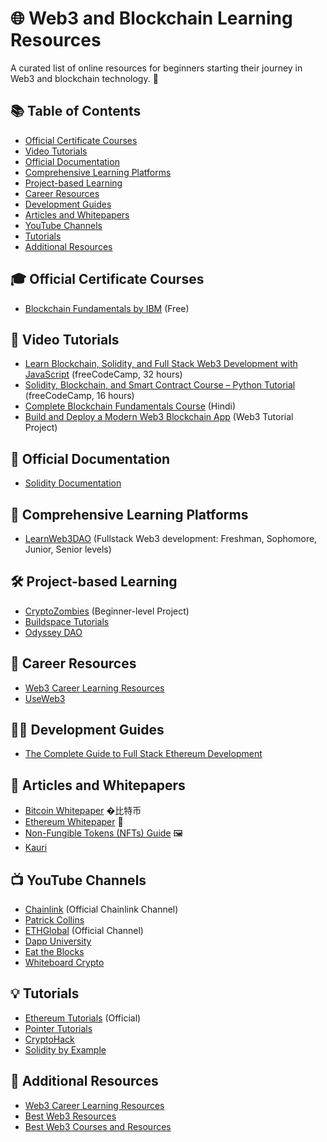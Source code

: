 # 🌐 Web3 and Blockchain Learning Resources

A curated list of online resources for beginners starting their journey in Web3 and blockchain technology. 🚀

## 📚 Table of Contents
- [Official Certificate Courses](#-official-certificate-courses)
- [Video Tutorials](#-video-tutorials)
- [Official Documentation](#-official-documentation)
- [Comprehensive Learning Platforms](#-comprehensive-learning-platforms)
- [Project-based Learning](#%EF%B8%8F-project-based-learning)
- [Career Resources](#-career-resources)
- [Development Guides](#-development-guides)
- [Articles and Whitepapers](#-articles-and-whitepapers)
- [YouTube Channels](#-youtube-channels)
- [Tutorials](#-tutorials)
- [Additional Resources](#-additional-resources)

## 🎓 Official Certificate Courses

- [Blockchain Fundamentals by IBM](https://cognitiveclass.ai/courses/blockchain-course) (Free)

## 🎥 Video Tutorials

- [Learn Blockchain, Solidity, and Full Stack Web3 Development with JavaScript](https://www.youtube.com/watch?v=gyMwXuJrbJQ) (freeCodeCamp, 32 hours)
- [Solidity, Blockchain, and Smart Contract Course – Python Tutorial](https://www.youtube.com/watch?v=M576WGiDBdQ) (freeCodeCamp, 16 hours)
- [Complete Blockchain Fundamentals Course](https://www.youtube.com/watch?v=6aF6p2VUORE) (Hindi)
- [Build and Deploy a Modern Web3 Blockchain App](https://www.youtube.com/watch?v=Qu6GloG0dQk) (Web3 Tutorial Project)

## 📘 Official Documentation

- [Solidity Documentation](https://docs.soliditylang.org/en/v0.8.17)

## 🏫 Comprehensive Learning Platforms

- [LearnWeb3DAO](https://learnweb3.io/) (Fullstack Web3 development: Freshman, Sophomore, Junior, Senior levels)

## 🛠️ Project-based Learning

- [CryptoZombies](https://cryptozombies.io/) (Beginner-level Project)
- [Buildspace Tutorials](https://buildspace.so/builds)
- [Odyssey DAO](https://www.odysseydao.com/)

## 💼 Career Resources

- [Web3 Career Learning Resources](https://web3.career/learn-web3)
- [UseWeb3](https://www.useweb3.xyz/)

## 👨‍💻 Development Guides

- [The Complete Guide to Full Stack Ethereum Development](https://dev.to/dabit3/the-complete-guide-to-full-stack-ethereum-development-3j13)

## 📑 Articles and Whitepapers

- [Bitcoin Whitepaper](https://bitcoin.org/bitcoin.pdf) �比特币
- [Ethereum Whitepaper](https://ethereum.org/en/whitepaper/) 🌈
- [Non-Fungible Tokens (NFTs) Guide](https://opensea.io/blog/guides/non-fungible-tokens/) 🖼️
- [Kauri](https://kauri.io/#)

## 📺 YouTube Channels

- [Chainlink](https://www.youtube.com/@chainlink) (Official Chainlink Channel)
- [Patrick Collins](https://www.youtube.com/@PatrickAlphaC)
- [ETHGlobal](https://www.youtube.com/c/ETHGlobal/videos) (Official Channel)
- [Dapp University](https://www.youtube.com/@DappUniversity)
- [Eat the Blocks](https://www.youtube.com/@EatTheBlocks)
- [Whiteboard Crypto](https://www.youtube.com/@WhiteboardCrypto)

## 💡 Tutorials

- [Ethereum Tutorials](https://ethereum.org/en/developers/tutorials/) (Official)
- [Pointer Tutorials](https://www.pointer.gg/tutorials)
- [CryptoHack](https://cryptohack.org/)
- [Solidity by Example](https://solidity-by-example.org/)

## 🔗 Additional Resources

- [Web3 Career Learning Resources](https://web3.career/learn-web3/all)
- [Best Web3 Resources](https://www.theinsaneapp.com/2022/03/best-web3-resources.html)
- [Best Web3 Courses and Resources](https://sensoriumxr.com/articles/best-web3-courses-and-resources)

